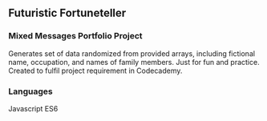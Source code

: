 ## Futuristic Fortuneteller
### Mixed Messages Portfolio Project
Generates set of data randomized from provided arrays, including fictional name, occupation, and names of family members. Just for fun and practice.
Created to fulfil project requirement in Codecademy.
### Languages
Javascript ES6
